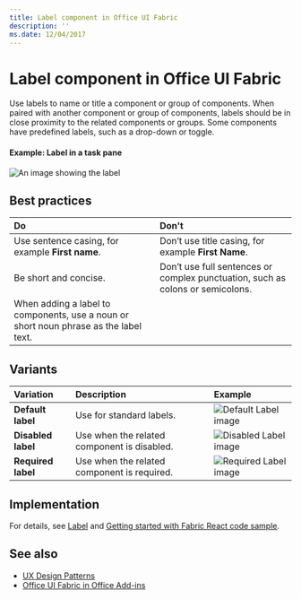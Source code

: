 ```yaml
---
title: Label component in Office UI Fabric
description: ''
ms.date: 12/04/2017
---
```


# Label component in Office UI Fabric

Use labels to name or title a component or group of components. When paired with another component or group of components, labels should be in close proximity to the related components or groups. Some components have predefined labels, such as a drop-down or toggle.
  
#### Example: Label in a task pane

![An image showing the label](../images/overview-with-app-label.png)

## Best practices

|**Do**|**Don't**|
|:------------|:--------------|
|Use sentence casing, for example **First name**.|Don’t use title casing, for example **First Name**.|
|Be short and concise.|Don’t use full sentences or complex punctuation, such as colons or semicolons.|
|When adding a label to components, use a noun or short noun phrase as the label text.| |

## Variants

|**Variation**|**Description**|**Example**|
|:------------|:--------------|:----------|
|**Default label**|Use for standard labels.|![Default Label image](../images/label.png)<br/>|
|**Disabled label**|Use when the related component is disabled.|![Disabled Label image](../images/label-disabled.png)<br/>|
|**Required label**|Use when the related component is required.|![Required Label image](../images/label-required.png)<br/>|

## Implementation

For details, see [Label](https://dev.office.com/fabric#/components/label) and [Getting started with Fabric React code sample](https://github.com/OfficeDev/Word-Add-in-GettingStartedFabricReact).

## See also

- [UX Design Patterns](https://github.com/OfficeDev/Office-Add-in-UX-Design-Patterns-Code)
- [Office UI Fabric in Office Add-ins](office-ui-fabric.md)
